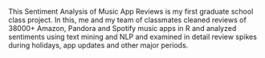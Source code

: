 This Sentiment Analysis of Music App Reviews is my first graduate school class project. In this, me and my team of classmates 
cleaned reviews of 38000+ Amazon, Pandora and Spotify music apps in R and analyzed sentiments using text mining and NLP and 
examined in detail review spikes during holidays, app updates and other major periods.
